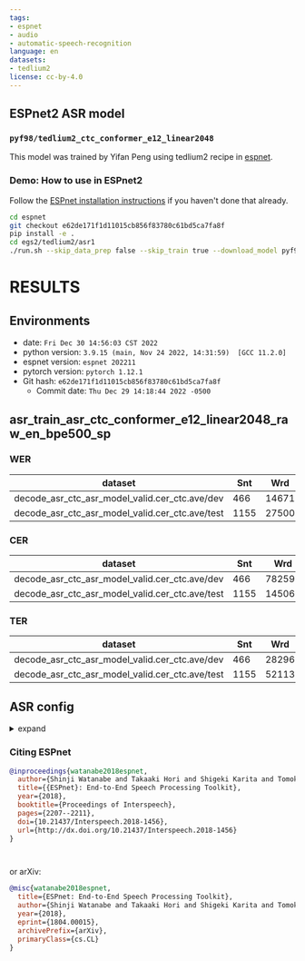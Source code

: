 ```yaml
---
tags:
- espnet
- audio
- automatic-speech-recognition
language: en
datasets:
- tedlium2
license: cc-by-4.0
---
```


## ESPnet2 ASR model 

### `pyf98/tedlium2_ctc_conformer_e12_linear2048`

This model was trained by Yifan Peng using tedlium2 recipe in [espnet](https://github.com/espnet/espnet/).

### Demo: How to use in ESPnet2

Follow the [ESPnet installation instructions](https://espnet.github.io/espnet/installation.html)
if you haven't done that already.

```bash
cd espnet
git checkout e62de171f1d11015cb856f83780c61bd5ca7fa8f
pip install -e .
cd egs2/tedlium2/asr1
./run.sh --skip_data_prep false --skip_train true --download_model pyf98/tedlium2_ctc_conformer_e12_linear2048
```

<!-- Generated by scripts/utils/show_asr_result.sh -->
# RESULTS
## Environments
- date: `Fri Dec 30 14:56:03 CST 2022`
- python version: `3.9.15 (main, Nov 24 2022, 14:31:59)  [GCC 11.2.0]`
- espnet version: `espnet 202211`
- pytorch version: `pytorch 1.12.1`
- Git hash: `e62de171f1d11015cb856f83780c61bd5ca7fa8f`
  - Commit date: `Thu Dec 29 14:18:44 2022 -0500`

## asr_train_asr_ctc_conformer_e12_linear2048_raw_en_bpe500_sp
### WER

|dataset|Snt|Wrd|Corr|Sub|Del|Ins|Err|S.Err|
|---|---|---|---|---|---|---|---|---|
|decode_asr_ctc_asr_model_valid.cer_ctc.ave/dev|466|14671|92.4|5.4|2.2|1.2|8.9|75.1|
|decode_asr_ctc_asr_model_valid.cer_ctc.ave/test|1155|27500|92.6|5.0|2.5|1.1|8.5|70.3|

### CER

|dataset|Snt|Wrd|Corr|Sub|Del|Ins|Err|S.Err|
|---|---|---|---|---|---|---|---|---|
|decode_asr_ctc_asr_model_valid.cer_ctc.ave/dev|466|78259|97.0|0.9|2.1|1.2|4.2|75.1|
|decode_asr_ctc_asr_model_valid.cer_ctc.ave/test|1155|145066|97.0|0.9|2.1|1.2|4.2|70.3|

### TER

|dataset|Snt|Wrd|Corr|Sub|Del|Ins|Err|S.Err|
|---|---|---|---|---|---|---|---|---|
|decode_asr_ctc_asr_model_valid.cer_ctc.ave/dev|466|28296|94.6|3.1|2.4|1.2|6.6|75.1|
|decode_asr_ctc_asr_model_valid.cer_ctc.ave/test|1155|52113|94.9|2.7|2.4|1.2|6.3|70.3|

## ASR config

<details><summary>expand</summary>

```
config: conf/tuning/train_asr_ctc_conformer_e12_linear2048.yaml
print_config: false
log_level: INFO
dry_run: false
iterator_type: sequence
output_dir: exp/asr_train_asr_ctc_conformer_e12_linear2048_raw_en_bpe500_sp
ngpu: 1
seed: 2022
num_workers: 4
num_att_plot: 3
dist_backend: nccl
dist_init_method: env://
dist_world_size: 2
dist_rank: 0
local_rank: 0
dist_master_addr: localhost
dist_master_port: 47181
dist_launcher: null
multiprocessing_distributed: true
unused_parameters: false
sharded_ddp: false
cudnn_enabled: true
cudnn_benchmark: false
cudnn_deterministic: true
collect_stats: false
write_collected_feats: false
max_epoch: 50
patience: null
val_scheduler_criterion:
- valid
- loss
early_stopping_criterion:
- valid
- loss
- min
best_model_criterion:
-   - valid
    - cer_ctc
    - min
keep_nbest_models: 10
nbest_averaging_interval: 0
grad_clip: 5.0
grad_clip_type: 2.0
grad_noise: false
accum_grad: 1
no_forward_run: false
resume: true
train_dtype: float32
use_amp: true
log_interval: null
use_matplotlib: true
use_tensorboard: true
create_graph_in_tensorboard: false
use_wandb: false
wandb_project: null
wandb_id: null
wandb_entity: null
wandb_name: null
wandb_model_log_interval: -1
detect_anomaly: false
pretrain_path: null
init_param: []
ignore_init_mismatch: false
freeze_param: []
num_iters_per_epoch: null
batch_size: 20
valid_batch_size: null
batch_bins: 50000000
valid_batch_bins: null
train_shape_file:
- exp/asr_stats_raw_en_bpe500_sp/train/speech_shape
- exp/asr_stats_raw_en_bpe500_sp/train/text_shape.bpe
valid_shape_file:
- exp/asr_stats_raw_en_bpe500_sp/valid/speech_shape
- exp/asr_stats_raw_en_bpe500_sp/valid/text_shape.bpe
batch_type: numel
valid_batch_type: null
fold_length:
- 80000
- 150
sort_in_batch: descending
sort_batch: descending
multiple_iterator: false
chunk_length: 500
chunk_shift_ratio: 0.5
num_cache_chunks: 1024
train_data_path_and_name_and_type:
-   - dump/raw/train_sp/wav.scp
    - speech
    - kaldi_ark
-   - dump/raw/train_sp/text
    - text
    - text
valid_data_path_and_name_and_type:
-   - dump/raw/dev/wav.scp
    - speech
    - kaldi_ark
-   - dump/raw/dev/text
    - text
    - text
allow_variable_data_keys: false
max_cache_size: 0.0
max_cache_fd: 32
valid_max_cache_size: null
optim: adam
optim_conf:
    lr: 0.002
    weight_decay: 1.0e-06
scheduler: warmuplr
scheduler_conf:
    warmup_steps: 15000
token_list:
- <blank>
- <unk>
- s
- ▁the
- t
- ▁a
- ▁and
- ▁to
- d
- e
- ▁of
- ''''
- n
- ing
- ▁in
- ▁i
- ▁that
- i
- a
- l
- p
- m
- y
- o
- ▁it
- ▁we
- c
- u
- ▁you
- ed
- ▁
- r
- ▁is
- re
- ▁this
- ar
- g
- ▁so
- al
- b
- ▁s
- or
- ▁f
- ▁c
- in
- k
- f
- ▁for
- ic
- er
- le
- ▁be
- ▁do
- ▁re
- ve
- ▁e
- ▁w
- ▁was
- es
- ▁they
- ly
- h
- ▁on
- v
- ▁are
- ri
- ▁have
- an
- ▁what
- ▁with
- ▁t
- w
- ur
- it
- ent
- ▁can
- ▁he
- ▁but
- ra
- ce
- ▁me
- ▁b
- ▁ma
- ▁p
- ll
- ▁st
- ▁one
- 'on'
- ▁about
- th
- ▁de
- en
- ▁all
- ▁not
- il
- ▁g
- ch
- at
- ▁there
- ▁mo
- ter
- ation
- tion
- ▁at
- ▁my
- ro
- ▁as
- te
- ▁le
- ▁con
- ▁like
- ▁people
- ▁or
- ▁an
- el
- ▁if
- ▁from
- ver
- ▁su
- ▁co
- ate
- ▁these
- ol
- ci
- ▁now
- ▁see
- ▁out
- ▁our
- ion
- ▁know
- ect
- ▁just
- as
- ▁ex
- ▁ch
- ▁d
- ▁when
- ▁very
- ▁think
- ▁who
- ▁because
- ▁go
- ▁up
- ▁us
- ▁pa
- ▁no
- ies
- ▁di
- ▁ho
- om
- ive
- ▁get
- id
- ▁o
- ▁hi
- un
- ▁how
- ▁by
- ir
- et
- ck
- ity
- ▁po
- ul
- ▁which
- ▁mi
- ▁some
- z
- ▁sp
- ▁un
- ▁going
- ▁pro
- ist
- ▁se
- ▁look
- ▁time
- ment
- de
- ▁more
- ▁had
- ng
- ▁would
- ge
- la
- ▁here
- ▁really
- x
- ▁your
- ▁them
- us
- me
- ▁en
- ▁two
- ▁k
- ▁li
- ▁world
- ne
- ow
- ▁way
- ▁want
- ▁work
- ▁don
- ▁lo
- ▁fa
- ▁were
- ▁their
- age
- vi
- ▁ha
- ac
- der
- est
- ▁bo
- am
- ▁other
- able
- ▁actually
- ▁sh
- ▁make
- ▁ba
- ▁la
- ine
- ▁into
- ▁where
- ▁could
- ▁comp
- ting
- ▁has
- ▁will
- ▁ne
- j
- ical
- ally
- ▁vi
- ▁things
- ▁te
- igh
- ▁say
- ▁years
- ers
- ▁ra
- ther
- ▁than
- ru
- ▁ro
- op
- ▁did
- ▁any
- ▁new
- ound
- ig
- ▁well
- mo
- ▁she
- ▁na
- ▁been
- he
- ▁thousand
- ▁car
- ▁take
- ▁right
- ▁then
- ▁need
- ▁start
- ▁hundred
- ▁something
- ▁over
- ▁com
- ia
- ▁kind
- um
- if
- ▁those
- ▁first
- ▁pre
- ta
- ▁said
- ize
- end
- ▁even
- ▁thing
- one
- ▁back
- ite
- ▁every
- ▁little
- ry
- ▁life
- ▁much
- ke
- ▁also
- ▁most
- ant
- per
- ▁three
- ▁come
- ▁lot
- ance
- ▁got
- ▁talk
- ▁per
- ▁inter
- ▁sa
- ▁use
- ▁mu
- ▁part
- ish
- ence
- ▁happen
- ▁bi
- ▁mean
- ough
- ▁qu
- ▁bu
- ▁day
- ▁ga
- ▁only
- ▁many
- ▁different
- ▁dr
- ▁th
- ▁show
- ful
- ▁down
- ated
- ▁good
- ▁tra
- ▁around
- ▁idea
- ▁human
- ous
- ▁put
- ▁through
- ▁five
- ▁why
- ▁change
- ▁real
- ff
- ible
- ▁fact
- ▁same
- ▁jo
- ▁live
- ▁year
- ▁problem
- ▁ph
- ▁four
- ▁give
- ▁big
- ▁tell
- ▁great
- ▁try
- ▁va
- ▁ru
- ▁system
- ▁six
- ▁plan
- ▁place
- ▁build
- ▁called
- ▁again
- ▁point
- ▁twenty
- ▁percent
- ▁nine
- ▁find
- ▁app
- ▁after
- ▁long
- ▁eight
- ▁imp
- ▁gene
- ▁design
- ▁today
- ▁should
- ▁made
- ious
- ▁came
- ▁learn
- ▁last
- ▁own
- way
- ▁turn
- ▁seven
- ▁high
- ▁question
- ▁person
- ▁brain
- ▁important
- ▁another
- ▁thought
- ▁trans
- ▁create
- ness
- ▁hu
- ▁power
- ▁act
- land
- ▁play
- ▁sort
- ▁old
- ▁before
- ▁course
- ▁understand
- ▁feel
- ▁might
- ▁each
- ▁million
- ▁better
- ▁together
- ▁ago
- ▁example
- ▁help
- ▁story
- ▁next
- ▁hand
- ▁school
- ▁water
- ▁develop
- ▁technology
- que
- ▁second
- ▁grow
- ▁still
- ▁cell
- ▁believe
- ▁number
- ▁small
- ▁between
- qui
- ▁data
- ▁become
- ▁america
- ▁maybe
- ▁space
- ▁project
- ▁organ
- ▁vo
- ▁children
- ▁book
- graph
- ▁open
- ▁fifty
- ▁picture
- ▁health
- ▁thirty
- ▁africa
- ▁reason
- ▁large
- ▁hard
- ▁computer
- ▁always
- ▁sense
- ▁money
- ▁women
- ▁everything
- ▁information
- ▁country
- ▁teach
- ▁energy
- ▁experience
- ▁food
- ▁process
- qua
- ▁interesting
- ▁future
- ▁science
- q
- '0'
- '5'
- '6'
- '9'
- '3'
- '8'
- '4'
- N
- A
- '7'
- S
- G
- F
- R
- L
- U
- E
- T
- H
- _
- B
- D
- J
- M
- ă
- ō
- ť
- '2'
- '-'
- '1'
- C
- <sos/eos>
init: null
input_size: null
ctc_conf:
    dropout_rate: 0.0
    ctc_type: builtin
    reduce: true
    ignore_nan_grad: null
    zero_infinity: true
joint_net_conf: null
use_preprocessor: true
token_type: bpe
bpemodel: data/en_token_list/bpe_unigram500/bpe.model
non_linguistic_symbols: null
cleaner: null
g2p: null
speech_volume_normalize: null
rir_scp: null
rir_apply_prob: 1.0
noise_scp: null
noise_apply_prob: 1.0
noise_db_range: '13_15'
short_noise_thres: 0.5
frontend: default
frontend_conf:
    n_fft: 512
    win_length: 400
    hop_length: 160
    fs: 16k
specaug: specaug
specaug_conf:
    apply_time_warp: true
    time_warp_window: 5
    time_warp_mode: bicubic
    apply_freq_mask: true
    freq_mask_width_range:
    - 0
    - 27
    num_freq_mask: 2
    apply_time_mask: true
    time_mask_width_ratio_range:
    - 0.0
    - 0.05
    num_time_mask: 5
normalize: global_mvn
normalize_conf:
    stats_file: exp/asr_stats_raw_en_bpe500_sp/train/feats_stats.npz
model: espnet
model_conf:
    ctc_weight: 1.0
    lsm_weight: 0.1
    length_normalized_loss: false
preencoder: null
preencoder_conf: {}
encoder: conformer
encoder_conf:
    output_size: 256
    attention_heads: 4
    linear_units: 2048
    num_blocks: 12
    dropout_rate: 0.1
    positional_dropout_rate: 0.1
    attention_dropout_rate: 0.1
    input_layer: conv2d
    normalize_before: true
    macaron_style: true
    rel_pos_type: latest
    pos_enc_layer_type: rel_pos
    selfattention_layer_type: rel_selfattn
    activation_type: swish
    use_cnn_module: true
    cnn_module_kernel: 31
postencoder: null
postencoder_conf: {}
decoder: rnn
decoder_conf: {}
preprocessor: default
preprocessor_conf: {}
required:
- output_dir
- token_list
version: '202211'
distributed: true
```

</details>



### Citing ESPnet

```BibTex
@inproceedings{watanabe2018espnet,
  author={Shinji Watanabe and Takaaki Hori and Shigeki Karita and Tomoki Hayashi and Jiro Nishitoba and Yuya Unno and Nelson Yalta and Jahn Heymann and Matthew Wiesner and Nanxin Chen and Adithya Renduchintala and Tsubasa Ochiai},
  title={{ESPnet}: End-to-End Speech Processing Toolkit},
  year={2018},
  booktitle={Proceedings of Interspeech},
  pages={2207--2211},
  doi={10.21437/Interspeech.2018-1456},
  url={http://dx.doi.org/10.21437/Interspeech.2018-1456}
}




```

or arXiv:

```bibtex
@misc{watanabe2018espnet,
  title={ESPnet: End-to-End Speech Processing Toolkit}, 
  author={Shinji Watanabe and Takaaki Hori and Shigeki Karita and Tomoki Hayashi and Jiro Nishitoba and Yuya Unno and Nelson Yalta and Jahn Heymann and Matthew Wiesner and Nanxin Chen and Adithya Renduchintala and Tsubasa Ochiai},
  year={2018},
  eprint={1804.00015},
  archivePrefix={arXiv},
  primaryClass={cs.CL}
}
```
